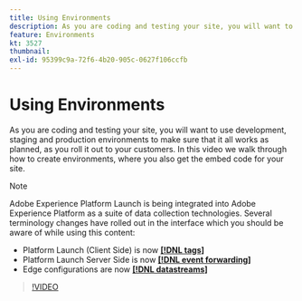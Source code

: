 ```yaml
---
title: Using Environments
description: As you are coding and testing your site, you will want to use development, staging and production environments to make sure that it all works as planned, as you roll it out to your customers. In this video we walk through how to create environments, where you also get the embed code for your site.
feature: Environments
kt: 3527
thumbnail:
exl-id: 95399c9a-72f6-4b20-905c-0627f106ccfb
---
```

# Using Environments

As you are coding and testing your site, you will want to use development, staging and production environments to make sure that it all works as planned, as you roll it out to your customers. In this video we walk through how to create environments, where you also get the embed code for your site.

>[!NOTE]
>
>Adobe Experience Platform Launch is being integrated into Adobe Experience Platform as a suite of data collection technologies. Several terminology changes have rolled out in the interface which you should be aware of while using this content:
>
> * Platform Launch (Client Side) is now **[[!DNL tags]](https://experienceleague.adobe.com/docs/launch/using/home.html)** 
> * Platform Launch Server Side is now **[[!DNL event forwarding]](https://experienceleague.adobe.com/docs/launch/using/server-side-info/server-side-overview.html)** 
> * Edge configurations  are now **[[!DNL datastreams]](https://experienceleague.adobe.com/docs/experience-platform/edge/fundamentals/datastreams.html)**

>[!VIDEO](https://video.tv.adobe.com/v/28729/?quality=12&learn=on)
